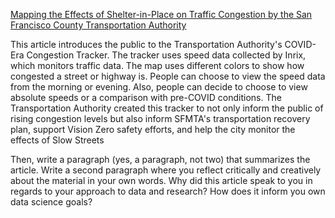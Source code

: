 [Mapping the Effects of Shelter-in-Place on Traffic Congestion by the San Francisco County Transportation Authority](https://www.sfcta.org/blogs/mapping-effects-shelter-place-traffic-congestion)

This article introduces the public to the Transportation Authority's COVID-Era Congestion Tracker. The tracker uses speed data collected by Inrix, which monitors traffic data. The map uses different colors to show how congested a street or highway is. People can choose to view the speed data from the morning or evening. Also, people can decide to choose to view absolute speeds or a comparison with pre-COVID conditions. The Transportation Authority created this tracker to not only inform the public of rising congestion levels but also inform SFMTA's transportation recovery plan, support Vision Zero safety efforts, and help the city monitor the effects of Slow Streets


Then,
write a paragraph (yes, a paragraph, not two) that summarizes the article. Write a second
paragraph where you reflect critically and creatively about the material in your own words.
Why did this article speak to you in regards to your approach to data and research? How
does it inform you own data science goals?
